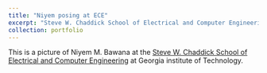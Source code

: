 ```yaml
---
title: "Niyem posing at ECE"
excerpt: "Steve W. Chaddick School of Electrical and Computer Engineering<br/><img src='/images/GT-ECE.jpg' width='300' height='500'>"
collection: portfolio
---
```


This is a picture of Niyem M. Bawana at the [Steve W. Chaddick School of Electrical and Computer Engineering](https://ece.gatech.edu/about/welcome-from-the-chair) at Georgia institute of Technology. 
